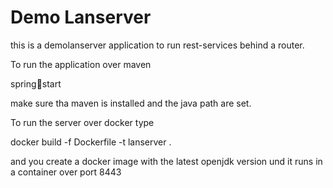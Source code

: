 
Demo Lanserver
============================================================

this is a demolanserver application to 
run rest-services behind a router.

To run the application over maven 

spring:boot:start

make sure tha maven is installed 
and the java path are set.


To run the server over docker type

docker build -f Dockerfile -t lanserver .

and you create a docker image with the latest openjdk version
und it runs in a container over port 8443



